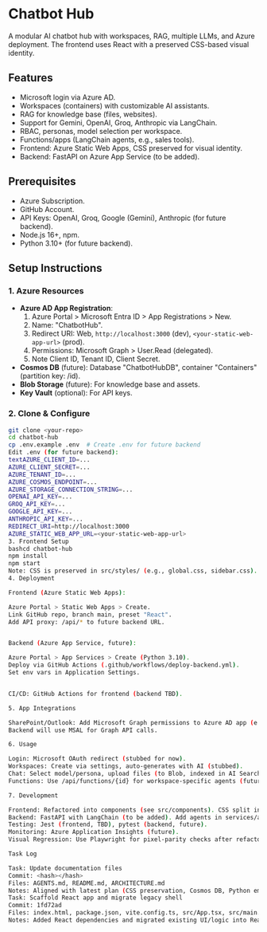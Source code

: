 # Chatbot Hub

A modular AI chatbot hub with workspaces, RAG, multiple LLMs, and Azure deployment. The frontend uses React with a preserved CSS-based visual identity.

## Features
- Microsoft login via Azure AD.
- Workspaces (containers) with customizable AI assistants.
- RAG for knowledge base (files, websites).
- Support for Gemini, OpenAI, Groq, Anthropic via LangChain.
- RBAC, personas, model selection per workspace.
- Functions/apps (LangChain agents, e.g., sales tools).
- Frontend: Azure Static Web Apps, CSS preserved for visual identity.
- Backend: FastAPI on Azure App Service (to be added).

## Prerequisites
- Azure Subscription.
- GitHub Account.
- API Keys: OpenAI, Groq, Google (Gemini), Anthropic (for future backend).
- Node.js 16+, npm.
- Python 3.10+ (for future backend).

## Setup Instructions

### 1. Azure Resources
- **Azure AD App Registration**:
  1. Azure Portal > Microsoft Entra ID > App Registrations > New.
  2. Name: "ChatbotHub".
  3. Redirect URI: Web, `http://localhost:3000` (dev), `<your-static-web-app-url>` (prod).
  4. Permissions: Microsoft Graph > User.Read (delegated).
  5. Note Client ID, Tenant ID, Client Secret.
- **Cosmos DB** (future): Database "ChatbotHubDB", container "Containers" (partition key: /id).
- **Blob Storage** (future): For knowledge base and assets.
- **Key Vault** (optional): For API keys.

### 2. Clone & Configure
```bash
git clone <your-repo>
cd chatbot-hub
cp .env.example .env  # Create .env for future backend
Edit .env (for future backend):
textAZURE_CLIENT_ID=...
AZURE_CLIENT_SECRET=...
AZURE_TENANT_ID=...
AZURE_COSMOS_ENDPOINT=...
AZURE_STORAGE_CONNECTION_STRING=...
OPENAI_API_KEY=...
GROQ_API_KEY=...
GOOGLE_API_KEY=...
ANTHROPIC_API_KEY=...
REDIRECT_URI=http://localhost:3000
AZURE_STATIC_WEB_APP_URL=<your-static-web-app-url>
3. Frontend Setup
bashcd chatbot-hub
npm install
npm start
Note: CSS is preserved in src/styles/ (e.g., global.css, sidebar.css). Do not modify style rules to maintain visual identity.
4. Deployment

Frontend (Azure Static Web Apps):

Azure Portal > Static Web Apps > Create.
Link GitHub repo, branch main, preset "React".
Add API proxy: /api/* to future backend URL.


Backend (Azure App Service, future):

Azure Portal > App Services > Create (Python 3.10).
Deploy via GitHub Actions (.github/workflows/deploy-backend.yml).
Set env vars in Application Settings.


CI/CD: GitHub Actions for frontend (backend TBD).

5. App Integrations

SharePoint/Outlook: Add Microsoft Graph permissions to Azure AD app (e.g., Files.ReadWrite) for future backend.
Backend will use MSAL for Graph API calls.

6. Usage

Login: Microsoft OAuth redirect (stubbed for now).
Workspaces: Create via settings, auto-generates with AI (stubbed).
Chat: Select model/persona, upload files (to Blob, indexed in AI Search, stubbed).
Functions: Use /api/functions/{id} for workspace-specific agents (future).

7. Development

Frontend: Refactored into components (see src/components). CSS split into styles/ but unchanged for identity.
Backend: FastAPI with LangChain (to be added). Add agents in services/agents.py.
Testing: Jest (frontend, TBD), pytest (backend, future).
Monitoring: Azure Application Insights (future).
Visual Regression: Use Playwright for pixel-parity checks after refactors.

Task Log

Task: Update documentation files
Commit: <hash></hash>
Files: AGENTS.md, README.md, ARCHITECTURE.md
Notes: Aligned with latest plan (CSS preservation, Cosmos DB, Python embeddings).
Task: Scaffold React app and migrate legacy shell
Commit: 1fd72ad
Files: index.html, package.json, vite.config.ts, src/App.tsx, src/main.tsx, src/pages/LegacyShell.tsx
Notes: Added React dependencies and migrated existing UI/logic into React components.
